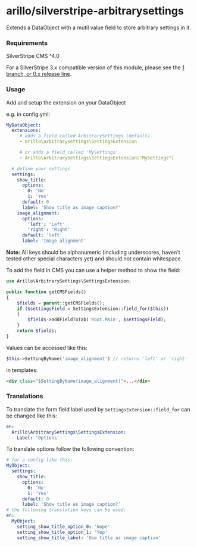 # arillo/silverstripe-arbitrarysettings

Extends a DataObject with a mutil value field to store arbitrary settings in it.

### Requirements

SilverStripe CMS ^4.0

For a SilverStripe 3.x compatible version of this module, please see the [1 branch, or 0.x release line](https://github.com/arillo/silverstripe-arbitrarysettings/tree/1.0).

### Usage

Add and setup the extension on your DataObject

e.g. in config.yml:

```yml
MyDataObject:
  extensions:
     # adds a field called ArbitrarySettings (default)
     - arillo\arbitrarysettings\SettingsExtension

     # or adds a field called 'MySettings'
     - Arillo\ArbitrarySettings\SettingsExtension("MySettings")

  # define your settings
  settings:
    show_title:
      options:
        0: 'No'
        1: 'Yes'
      default: 0
      label: 'Show title as image caption?'
    image_alignment:
      options:
        'left': 'Left'
        'right': 'Right'
      default: 'left'
      label: 'Image alignment'
```

**Note:** All keys should be alphanumeric (including underscores, haven't tested other special characters yet) and should not contain whitespace.

To add the field in CMS you can use a helper method to show the field:

```php
use Arillo\ArbitrarySettings\SettingsExtension;

public function getCMSFields()
{
    $fields = parent::getCMSFields();
    if ($settingsField = SettingsExtension::field_for($this))
    {
        $fields->addFieldToTab('Root.Main', $settingsField);
    }
    return $fields;
}
```

Values can be accessed like this:

```php
$this->SettingByName('image_alignment') // returns 'left' or 'right'
```

in templates:

```html
<div class="$SettingByName(image_alignment)">...</div>
```

### Translations

To translate the form field label used by `SettingsExtension::field_for` can be changed like this:

```yml
en:
  Arillo\ArbitrarySettings\SettingsExtension:
    Label: 'Options'
```

To translate options follow the following convention:

```yml
# for a config like this:
MyObject:
  settings:
    show_title:
      options:
        0: 'No'
        1: 'Yes'
      default: 0
      label: 'Show title as image caption?'
# the following translation keys can be used:
en:
  MyObject:
    setting_show_title_option_0: 'Nope'
    setting_show_title_option_1: 'Yep'
    setting_show_title_label: 'Use title as image caption'
```


